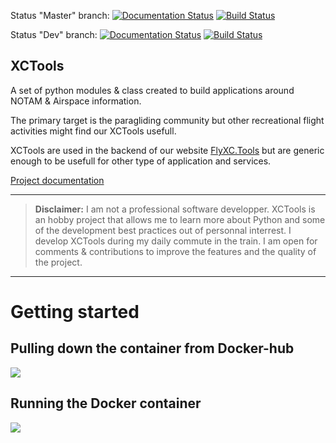 Status "Master" branch:
[![Documentation Status](https://readthedocs.org/projects/xctools/badge/?version=master)](https://xctools.readthedocs.io/en/master/?badge=master) [![Build Status](https://travis-ci.org/ogosselet/xctools.svg?branch=master)](https://travis-ci.org/ogosselet/xctools)

Status "Dev" branch:
[![Documentation Status](https://readthedocs.org/projects/xctools/badge/?version=dev)](https://xctools.readthedocs.io/en/dev/?badge=dev) [![Build Status](https://travis-ci.org/ogosselet/xctools.svg?branch=dev)](https://travis-ci.org/ogosselet/xctools)

XCTools
-------

A set of python modules & class created to build applications around NOTAM & Airspace information.

The primary target is the paragliding community but other recreational flight activities might find our XCTools usefull.

XCTools are used in the backend of our website [FlyXC.Tools](http://www.flyxc.tools/) but are generic enough to be usefull for other type of application and services.

[Project documentation](https://xctools.readthedocs.io/en/latest/)

---

> **Disclaimer:** I am not a professional software developper. XCTools is an hobby project
> that allows me to learn more about Python and some of the development best practices out of personnal
> interrest. 
> I develop XCTools during my daily commute in the train.
> I am open for comments & contributions to improve the features and the quality of the project.

---

# Getting started

## Pulling down the container from Docker-hub

<a href="https://asciinema.org/a/232455" target="_blank"><img src="https://asciinema.org/a/232455.svg" /></a>

## Running the Docker container

<a href="https://asciinema.org/a/232458" target="_blank"><img src="https://asciinema.org/a/232458.svg" /></a>

